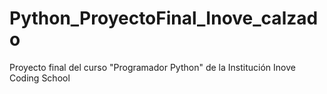 # Python_ProyectoFinal_Inove_calzado
Proyecto final del curso "Programador Python" de la Institución Inove Coding School
